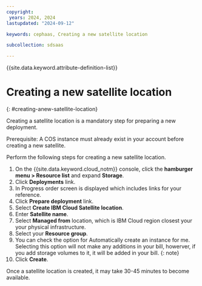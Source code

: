 ```yaml
---
copyright:
 years: 2024, 2024
lastupdated: "2024-09-12"

keywords: cephaas, Creating a new satellite location

subcollection: sdsaas

---
```


{{site.data.keyword.attribute-definition-list}}

# Creating a new satellite location
{: #creating-anew-satellite-location}

Creating a satellite location is a mandatory step for preparing a new deployment. 

Prerequisite: A COS instance must already exist in your account before creating a new satellite. 

Perform the following steps for creating a new satellite location. 

1. On the {{site.data.keyword.cloud_notm}} console, click the **hamburger menu > Resource list** and expand **Storage**.
2. Click **Deployments** link. 
3. In Progress order screen is displayed which includes links for your reference. 
4. Click **Prepare deployment** link. 
5. Select **Create IBM Cloud Satellite location**. 
6. Enter **Satellite name**. 
7. Select **Managed from** location, which is IBM Cloud region closest your your physical infrastructure. 
8. Select your **Resource group**. 
9. You can check the option for Automatically create an instance for me. 
Selecting this option will not make any additions in your bill, howerver, if you add storage volumes to it, it will be added in your bill. 
    {: note}
10. Click **Create**. 

Once a satellite location is created, it may take 30-45 minutes to become available. 
